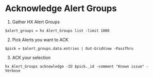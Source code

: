 # Acknowledge Alert Groups
1. Gather HX Alert Groups
```
$alert_groups = hx Alert_Groups list -limit 1000
```
2. Pick Alerts you want to ACK
```
$pick = $alert_groups.data.entries | Out-GridView -PassThru
```
3. ACK your selection
```
hx Alert_Groups acknowledge -ID $pick._id -comment "Known issue" -Verbose
```